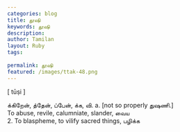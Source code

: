```yaml
---
categories: blog
title: தூஷி
keywords: தூஷி
description: 
author: Tamilan
layout: Ruby
tags: 
 
permalink: தூஷி
featured: /images/ttak-48.png
---
```

  
[ tūṣi ]  
  
க்கிறேன், த்தேன், ப்பேன், க்க, வி. a. [not so properly துஷணி.]  
To abuse, revile, calumniate, slander, வைய  
2. To blaspheme, to vilify sacred things, பழிக்க